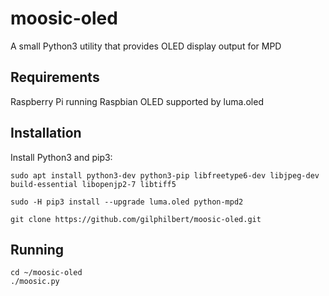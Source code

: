 # moosic-oled
A small Python3 utility that provides OLED display output for MPD

## Requirements
Raspberry Pi running Raspbian
OLED supported by luma.oled

## Installation
Install Python3 and pip3:
```
sudo apt install python3-dev python3-pip libfreetype6-dev libjpeg-dev build-essential libopenjp2-7 libtiff5

sudo -H pip3 install --upgrade luma.oled python-mpd2

git clone https://github.com/gilphilbert/moosic-oled.git
```

## Running
```
cd ~/moosic-oled
./moosic.py
```
